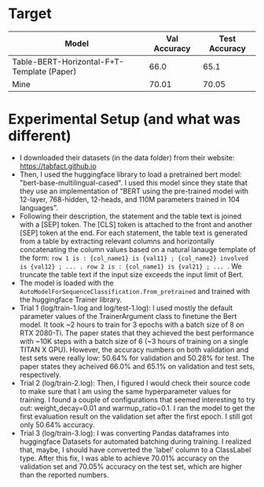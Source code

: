 # Target

Model | Val Accuracy | Test Accuracy
----------|---------|----
Table-BERT-Horizontal-F+T-Template (Paper) |  66.0 |  65.1
Mine | 70.01 | 70.05


# Experimental Setup (and what was different)
- I downloaded their datasets (in the data folder) from their website: https://tabfact.github.io
- Then, I used the huggingface library to load a pretrained bert model: "bert-base-multilingual-cased". I used this model since they state that they use an implementation of "BERT using the pre-trained model with 12-layer, 768-hidden, 12-heads, and 110M parameters trained in 104 languages".
- Following their description, the statement and the table text is joined with a [SEP] token. The [CLS] token is attached to the front and another [SEP] token at the end. For each statement, the table text is generated from a table by extracting relevant columns and horizontally concatenating the column values based on a natural lanauge template of the form: `row 1 is : {col_name1} is {val11} ; {col_name2} involved is {val12} ; ... . row 2 is : {col_name1} is {val21} ; ... `. We truncate the table text if the input size exceeds the input limit of Bert.
- The model is loaded with the `AutoModelForSequenceClassification.from_pretrained` and trained with the huggingface Trainer library.
- Trial 1 (log/train-1.log and log/test-1.log): I used mostly the default parameter values of the TrainerArgument class to finetune the Bert model. It took ~2 hours to train for 3 epochs with a batch size of 8 on RTX 2080-Ti. The paper states that they achieved the best performance with ~10K steps with a batch size of 6 (~3 hours of training on a single TITAN X GPU). However, the accuracy numbers on both validation and test sets were really low: 50.64% for validation and 50.28% for test. The paper states they acheived 66.0% and 65.1% on validation and test sets, respectively.
- Trial 2 (log/train-2.log): Then, I figured I would check their source code to make sure that I am using the same hyperparameter values for training. I found a couple of configurations that seemed interesting to try out: weight_decay=0.01 and warmup_ratio=0.1. I ran the model to get the first evaluation result on the validation set after the first epoch. I still got only 50.64% accuracy.
- Trial 3 (log/train-3.log): I was converting Pandas dataframes into huggingface Datasets for automated batching during training. I realized that, maybe, I should have converted the 'label' column to a ClassLabel type. After this fix, I was able to achieve 70.01% accuracy on the validation set and 70.05% accuracy on the test set, which are higher than the reported numbers.

